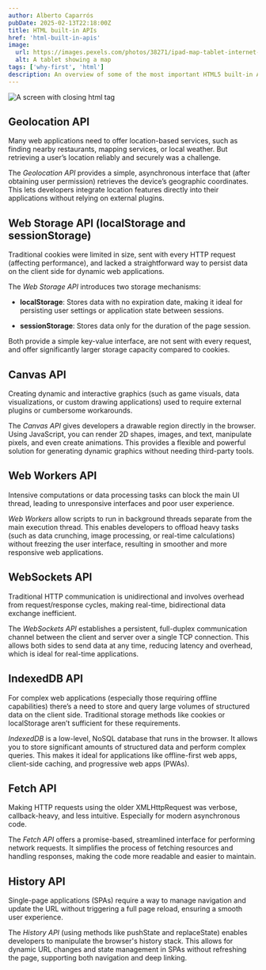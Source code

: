 ```yaml
---
author: Alberto Caparrós
pubDate: 2025-02-13T22:18:00Z
title: HTML built-in APIs
href: 'html-built-in-apis'
image:
  url: https://images.pexels.com/photos/38271/ipad-map-tablet-internet-38271.jpeg?auto=compress&cs=tinysrgb&w=350&dpr=1
  alt: A tablet showing a map
tags: ['why-first', 'html']
description: An overview of some of the most important HTML5 built-in APIs, each addressing a specific challenge in modern web development. Ranging from performance and interactivity to storage and real-time communication.
---
```


![A screen with closing html tag](https://images.pexels.com/photos/38271/ipad-map-tablet-internet-38271.jpeg?auto=compress&cs=tinysrgb&w=350&dpr=1)

## Geolocation API

Many web applications need to offer location-based services, such as finding nearby restaurants, mapping services, or local weather. But retrieving a user’s location reliably and securely was a challenge.

The _Geolocation API_ provides a simple, asynchronous interface that (after obtaining user permission) retrieves the device’s geographic coordinates. This lets developers integrate location features directly into their applications without relying on external plugins.

## Web Storage API (localStorage and sessionStorage)

Traditional cookies were limited in size, sent with every HTTP request (affecting performance), and lacked a straightforward way to persist data on the client side for dynamic web applications.

The _Web Storage API_ introduces two storage mechanisms:

- **localStorage**: Stores data with no expiration date, making it ideal for persisting user settings or application state between sessions.

- **sessionStorage**: Stores data only for the duration of the page session.

Both provide a simple key-value interface, are not sent with every request, and offer significantly larger storage capacity compared to cookies.

## Canvas API

Creating dynamic and interactive graphics (such as game visuals, data visualizations, or custom drawing applications) used to require external plugins or cumbersome workarounds.

The _Canvas API_ gives developers a drawable region directly in the browser. Using JavaScript, you can render 2D shapes, images, and text, manipulate pixels, and even create animations. This provides a flexible and powerful solution for generating dynamic graphics without needing third-party tools.

## Web Workers API

Intensive computations or data processing tasks can block the main UI thread, leading to unresponsive interfaces and poor user experience.

_Web Workers_ allow scripts to run in background threads separate from the main execution thread. This enables developers to offload heavy tasks (such as data crunching, image processing, or real-time calculations) without freezing the user interface, resulting in smoother and more responsive web applications.

## WebSockets API

Traditional HTTP communication is unidirectional and involves overhead from request/response cycles, making real-time, bidirectional data exchange inefficient.

The _WebSockets API_ establishes a persistent, full-duplex communication channel between the client and server over a single TCP connection. This allows both sides to send data at any time, reducing latency and overhead, which is ideal for real-time applications.

## IndexedDB API

For complex web applications (especially those requiring offline capabilities) there’s a need to store and query large volumes of structured data on the client side. Traditional storage methods like cookies or localStorage aren’t sufficient for these requirements.

_IndexedDB_ is a low-level, NoSQL database that runs in the browser. It allows you to store significant amounts of structured data and perform complex queries. This makes it ideal for applications like offline-first web apps, client-side caching, and progressive web apps (PWAs).

## Fetch API

Making HTTP requests using the older XMLHttpRequest was verbose, callback-heavy, and less intuitive. Especially for modern asynchronous code.

The _Fetch API_ offers a promise-based, streamlined interface for performing network requests. It simplifies the process of fetching resources and handling responses, making the code more readable and easier to maintain.

## History API

Single-page applications (SPAs) require a way to manage navigation and update the URL without triggering a full page reload, ensuring a smooth user experience.

The _History API_ (using methods like pushState and replaceState) enables developers to manipulate the browser's history stack. This allows for dynamic URL changes and state management in SPAs without refreshing the page, supporting both navigation and deep linking.
